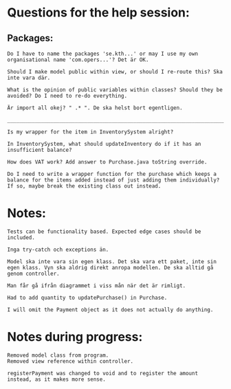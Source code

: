 # Questions for the help session:

## Packages:

    Do I have to name the packages 'se.kth...' or may I use my own organisational name 'com.opers...'? Det är OK.

    Should I make model public within view, or should I re-route this? Ska inte vara där.

    What is the opinion of public variables within classes? Should they be avoided? Do I need to re-do everything.

    Är import all okej? " .* ". De ska helst bort egentligen.

    ______________________________________________________________________________________________________

    Is my wrapper for the item in InventorySystem alright?

    In InventorySystem, what should updateInventory do if it has an insufficient balance?

    How does VAT work? Add answer to Purchase.java toString override.

    Do I need to write a wrapper function for the purchase which keeps a balance for the items added instead of just adding them individually? If so, maybe break the existing class out instead.


# Notes:

    Tests can be functionality based. Expected edge cases should be included.

    Inga try-catch och exceptions än. 

    Model ska inte vara sin egen klass. Det ska vara ett paket, inte sin egen klass. Vyn ska aldrig direkt anropa modellen. De ska alltid gå genom controller.

    Man får gå ifrån diagrammet i viss mån när det är rimligt.

    Had to add quantity to updatePurchase() in Purchase.

    I will omit the Payment object as it does not actually do anything.



# Notes during progress:

    Removed model class from program.
    Removed view reference within controller.

    registerPayment was changed to void and to register the amount instead, as it makes more sense.